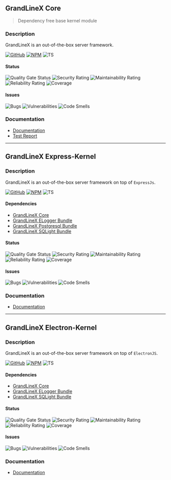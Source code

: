 ## GrandLineX Core

> Dependency free base kernel module 

### Description 

GrandLineX is an out-of-the-box server framework.


[![GitHub](https://badge.fury.io/gh/grandlinex%2Fcore.svg)](https://github.com/GrandlineX/core)
[![NPM](https://img.shields.io/static/v1?label=NPM&message=Package&color=red&logo=NPM)](https://www.npmjs.com/package/@grandlinex/core)
![TS](https://img.shields.io/static/v1?label=Language&message=TypeScript&color=blue&logo=TypeScript)

#### Status
![Quality Gate Status](https://pop.echo4.eu/api/project_badges/measure?project=GrandLineX-Core&metric=alert_status)
![Security Rating](https://pop.echo4.eu/api/project_badges/measure?project=GrandLineX-Core&metric=security_rating)
![Maintainability Rating](https://pop.echo4.eu/api/project_badges/measure?project=GrandLineX-Core&metric=sqale_rating)
![Reliability Rating](https://pop.echo4.eu/api/project_badges/measure?project=GrandLineX-Core&metric=reliability_rating)
![Coverage](https://pop.echo4.eu/api/project_badges/measure?project=GrandLineX-Core&metric=coverage)

#### Issues
![Bugs](https://pop.echo4.eu/api/project_badges/measure?project=GrandLineX-Core&metric=bugs)
![Vulnerabilities](https://pop.echo4.eu/api/project_badges/measure?project=GrandLineX-Core&metric=vulnerabilities)
![Code Smells](https://pop.echo4.eu/api/project_badges/measure?project=GrandLineX-Core&metric=code_smells)



### Documentation
- [Documentation](https://grandlinex.github.io/core/)
- [Test Report](https://grandlinex.github.io/core/coverage/) 

---

## GrandLineX Express-Kernel

### Description

GrandLineX is an out-of-the-box server framework on top of `ExpressJs`.


[![GitHub](https://badge.fury.io/gh/grandlinex%2Fkernel.svg)](https://github.com/GrandlineX/kernel)
[![NPM](https://img.shields.io/static/v1?label=NPM&message=Package&color=red&logo=NPM)](https://www.npmjs.com/package/@grandlinex/kernel)
![TS](https://img.shields.io/static/v1?label=Language&message=TypeScript&color=blue&logo=TypeScript)

#### Dependencies
- [GrandLineX Core](#grandlinex-core)
- [GrandLineX ELogger Bundle](/docs/bundles/#grandlinex-elogger-bundle)
- [GrandLineX Postgresql Bundle](/docs/bundles/#grandlinex-postgresql-bundle) 
- [GrandLineX SQLight Bundle](/docs/bundles/#grandlinex-sqlight-bundle)

#### Status
![Quality Gate Status](https://pop.echo4.eu/api/project_badges/measure?project=GrandLineX-Kernel&metric=alert_status)
![Security Rating](https://pop.echo4.eu/api/project_badges/measure?project=GrandLineX-Kernel&metric=security_rating)
![Maintainability Rating](https://pop.echo4.eu/api/project_badges/measure?project=GrandLineX-Kernel&metric=sqale_rating)
![Reliability Rating](https://pop.echo4.eu/api/project_badges/measure?project=GrandLineX-Kernel&metric=reliability_rating)
![Coverage](https://pop.echo4.eu/api/project_badges/measure?project=GrandLineX-Kernel&metric=coverage)

#### Issues
![Bugs](https://pop.echo4.eu/api/project_badges/measure?project=GrandLineX-Kernel&metric=bugs)
![Vulnerabilities](https://pop.echo4.eu/api/project_badges/measure?project=GrandLineX-Kernel&metric=vulnerabilities)
![Code Smells](https://pop.echo4.eu/api/project_badges/measure?project=GrandLineX-Kernel&metric=code_smells)


### Documentation
- [Documentation](https://grandlinex.github.io/kernel/)


---

## GrandLineX Electron-Kernel

### Description

GrandLineX is an out-of-the-box server framework on top of `ElectronJS`.

[![GitHub](https://badge.fury.io/gh/grandlinex%2Fe-kernel.svg)](https://github.com/GrandlineX/e-kernel)
[![NPM](https://img.shields.io/static/v1?label=NPM&message=Package&color=red&logo=NPM)](https://www.npmjs.com/package/@grandlinex/e-kernel)
![TS](https://img.shields.io/static/v1?label=Language&message=TypeScript&color=blue&logo=TypeScript)


#### Dependencies
- [GrandLineX Core](#grandlinex-core)
- [GrandLineX ELogger Bundle](/docs/bundles/#grandlinex-elogger-bundle)
- [GrandLineX SQLight Bundle](/docs/bundles/#grandlinex-sqlight-bundle)


#### Status
![Quality Gate Status](https://pop.echo4.eu/api/project_badges/measure?project=GrandLineX-E-Kernel&metric=alert_status)
![Security Rating](https://pop.echo4.eu/api/project_badges/measure?project=GrandLineX-E-Kernel&metric=security_rating)
![Maintainability Rating](https://pop.echo4.eu/api/project_badges/measure?project=GrandLineX-E-Kernel&metric=sqale_rating)
![Reliability Rating](https://pop.echo4.eu/api/project_badges/measure?project=GrandLineX-E-Kernel&metric=reliability_rating)
![Coverage](https://pop.echo4.eu/api/project_badges/measure?project=GrandLineX-E-Kernel&metric=coverage)

#### Issues
![Bugs](https://pop.echo4.eu/api/project_badges/measure?project=GrandLineX-E-Kernel&metric=bugs)
![Vulnerabilities](https://pop.echo4.eu/api/project_badges/measure?project=GrandLineX-E-Kernel&metric=vulnerabilities)
![Code Smells](https://pop.echo4.eu/api/project_badges/measure?project=GrandLineX-E-Kernel&metric=code_smells)


### Documentation
- [Documentation](https://grandlinex.github.io/e-kernel/)
 
